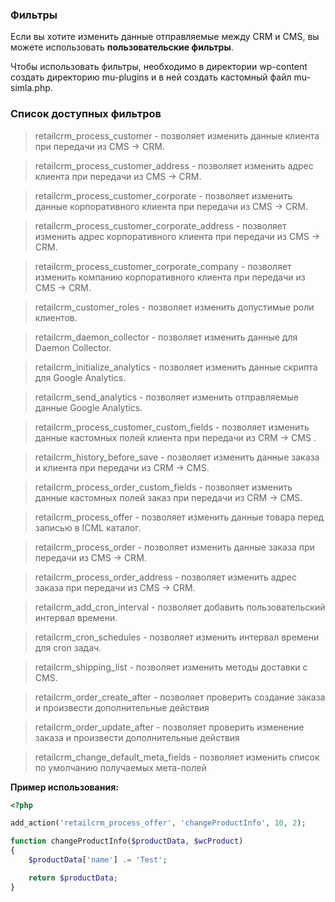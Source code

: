 ### Фильтры

Если вы хотите изменить данные отправляемые между CRM и CMS, вы можете использовать **пользовательские фильтры**.

Чтобы использовать фильтры, необходимо в директории wp-content создать директорию mu-plugins и в ней создать кастомный файл mu-simla.php. 

### Список доступных фильтров

> retailcrm_process_customer - позволяет изменить данные клиента при передачи из CMS -> CRM.

> retailcrm_process_customer_address - позволяет изменить адрес клиента при передачи из CMS -> CRM.

> retailcrm_process_customer_corporate - позволяет изменить данные корпоративного клиента при передачи из CMS -> CRM.

> retailcrm_process_customer_corporate_address - позволяет изменить адрес корпоративного клиента при передачи из CMS -> CRM.

> retailcrm_process_customer_corporate_company - позволяет изменить компанию корпоративного клиента при передачи из CMS -> CRM.

> retailcrm_customer_roles - позволяет изменить допустимые роли клиентов.

> retailcrm_daemon_collector - позволяет изменить данные для Daemon Collector.

> retailcrm_initialize_analytics - позволяет изменить данные скрипта для Google Analytics.

> retailcrm_send_analytics - позволяет изменить отправляемые данные Google Analytics.

> retailcrm_process_customer_custom_fields -  позволяет изменить данные кастомных полей клиента при передачи из CRM -> CMS  .

> retailcrm_history_before_save - позволяет изменить данные заказа и клиента при передачи из CRM -> CMS.

> retailcrm_process_order_custom_fields - позволяет изменить данные кастомных полей заказ при передачи из CRM -> CMS.

> retailcrm_process_offer -  позволяет изменить данные товара перед записью в ICML каталог.

> retailcrm_process_order - позволяет изменить данные заказа при передачи из CMS -> CRM.

> retailcrm_process_order_address - позволяет изменить адрес заказа при передачи из CMS -> CRM.

> retailcrm_add_cron_interval - позволяет добавить пользовательский интервал времени.

> retailcrm_cron_schedules - позволяет изменить интервал времени для cron задач.

> retailcrm_shipping_list - позволяет изменить методы доставки с CMS.

> retailcrm_order_create_after - позволяет проверить создание заказа и произвести дополнительные действия 

> retailcrm_order_update_after - позволяет проверить изменение заказа и произвести дополнительные действия

> retailcrm_change_default_meta_fields - позволяет изменить список по умолчанию получаемых мета-полей 

**Пример использования:**
```php
<?php

add_action('retailcrm_process_offer', 'changeProductInfo', 10, 2);

function changeProductInfo($productData, $wcProduct)
{
    $productData['name'] .= 'Test';

    return $productData;
}
```
